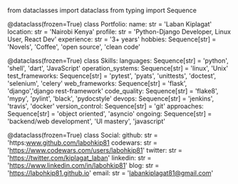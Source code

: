 
from dataclasses import dataclass
from typing import Sequence


@dataclass(frozen=True)
class Portfolio:
    name: str = 'Laban Kiplagat'
    location: str = 'Nairobi Kenya'
    profile: str = 'Python-Django Developer, Linux User, React Dev'
    experience: str = '3+ years'
    hobbies: Sequence[str] = 'Novels', 'Coffee', 'open source', 'clean code'


@dataclass(frozen=True)
class Skills:
    languages: Sequence[str] = 'python', 'shell', 'dart', 'JavaScript'
    operation_systems: Sequence[str] = 'linux', 'Unix'
    test_frameworks: Sequence[str] = 'pytest', 'pyats', 'unittests', 'doctest', 'selenium', 'celery'
    web_frameworks: Sequence[str] = 'flask', 'django','django rest-framework'
    code_quality: Sequence[str] = 'flake8', 'mypy', 'pylint', 'black', 'pydocstyle'
    devops: Sequence[str] = 'jenkins', 'travis', 'docker'
    version_control: Sequence[str] = 'git'
    approaches: Sequence[str] = 'object oriented', 'asyncio'
    ongoing: Sequence[str] = 'backend/web development', 'UI mastery', 'javascript'


@dataclass(frozen=True)
class Social:
    github: str = 'https:www.github.com/labohkip81
    codewars: str = 'https://www.codewars.com/users/labohkip81'
    twitter: str = 'https://twitter.com/kiplagat_laban'
    linkedin: str = 'https://www.linkedin.com/in/labohkip81'
    blog: str = 'https://labohkip81.github.io'
    email: str = 'labankiplagat81@gmail.com'
  
 
